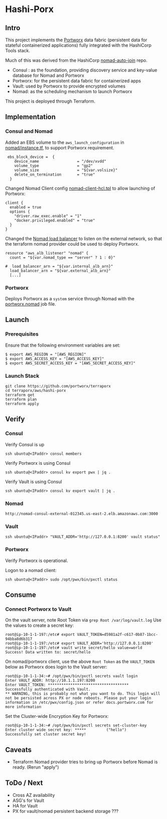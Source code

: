 # Hashi-Porx

## Intro

This project implements the [Portworx](http://docs.portworx.com) data fabric (persistent data for stateful containerized applications) 
fully integrated with the HashiCorp Tools stack.

Much of this was derived from the HashiCorp [nomad-auto-join](https://github.com/hashicorp/nomad-auto-join) repo.

* Consul :  as the foundation, providing discovery service and key-value database for Nomad and Portworx
* Portworx:  for the persistent data fabric for containerized apps
* Vault:  used by Portworx to provide encrypted volumes
* Nomad:  as the scheduling mechanism to launch Portworx

This project is deployed through Terraform.

## Implementation
### Consul and Nomad 
Added an EBS volume to the `aws_launch_configuration` in [nomad/instance.tf](./nomad/instance.tf), to support Portworx requirement.

```
 ebs_block_device =  {
    device_name                 = "/dev/xvdd"
    volume_type                 = "gp2"
    volume_size                 = "${var.volsize}"
    delete_on_termination       = "true"
  }
```

Changed Nomad Client config [nomad-client-hcl.tpl](./nomad/templates/nomad-client-hcl.tpl) to allow launching of Portworx:
```
client {
  enabled = true
  options {
    "driver.raw_exec.enable" = "1"
    "docker.privileged.enabled" = "true"
  }
}
```

Changed the [Nomad load balancer](./nomad/alb.tf) to listen on the external network,
so that the terraform nomad provider could be used to deploy Portworx.

```
resource "aws_alb_listener" "nomad" {
  count = "${var.nomad_type == "server" ? 1 : 0}"

#  load_balancer_arn = "${var.internal_alb_arn}"
  load_balancer_arn = "${var.external_alb_arn}"
  [...] 
```

### Portworx 

Deploys Portworx as a `system` service through Nomad with the [portworx.nomad](./portworx/portworx.nomad) job file.

## Launch

### Prerequisites
Ensure that the following environment variables are set:

```
$ export AWS_REGION = "[AWS_REGION]"
$ export AWS_ACCESS_KEY = "[AWS_ACCESS_KEY]"
$ export AWS_SECRET_ACCESS_KEY = "[AWS_SECRET_ACCESS_KEY]"
```

### Launch Stack

```
git clone https://github.com/portworx/terraporx
cd terraporx/aws/hashi-porx
terraform get
terraform plan
terraform apply
```


## Verify

### Consul

Verify Consul is up
```
ssh ubuntu@<IPaddr> consul members
```

Verify Portworx is using Consul
```
ssh ubuntu@<IPaddr> consul kv export pwx | jq .
```

Verify Vault is using Consul
```
ssh ubuntu@<IPaddr> consul kv export vault | jq .
```
### Nomad

```
http://nomad-consul-external-012345.us-east-2.elb.amazonaws.com:3000
```


### Vault

```
ssh ubuntu@<IPaddr> "VAULT_ADDR='http://127.0.0.1:8200' vault status"
```

### Portworx

Verify Portworx is operational.

Logon to a nomad client:

```
ssh ubuntu@<IPaddr> sudo /opt/pwx/bin/pxctl status
```

## Consume

### Connect Portworx to Vault

On the vault server, note Root Token via `grep Root /var/log/vault.log`
Use the values to create a secret key:

```
root@ip-10-1-1-197:/etc# export VAULT_TOKEN=d5981a2f-c617-0b87-1bcc-94bba8d6b317
root@ip-10-1-1-197:/etc# export VAULT_ADDR='http://127.0.0.1:8200'
root@ip-10-1-1-197:/etc# vault write secret/hello value=world
Success! Data written to: secret/hello
```
On nomad/portworx client, use the above `Root Token` as the `VAULT_TOKEN` below
as Portworx does login to the Vault server:

```
root@ip-10-1-1-34:~# /opt/pwx/bin/pxctl secrets vault login
Enter VAULT_ADDR: http://10.1.1.197:8200
Enter VAULT_TOKEN: ************************************
Successfully authenticated with Vault.
** WARNING, this is probably not what you want to do. This login will not be persisted across PX or node reboots. Please put your login information in /etc/pwx/config.json or refer docs.portworx.com for more information
```

Set the Cluster-wide Encryption Key for Portworx:

```
root@ip-10-1-1-34:~# /opt/pwx/bin/pxctl secrets set-cluster-key
Enter cluster wide secret key: *****         ("hello")
Successfully set cluster secret key!
```


## Caveats

* Terraform Nomad provider tries to bring up Portworx before Nomad is ready.  (Rerun "apply")

## ToDo / Next
* Cross AZ availability
* ASG's for Vault
* HA for Vault   
* PX for vault/nomad persistent backend storage ???

